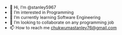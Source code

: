 - 👋 Hi, I’m @stanley5967
- 👀 I’m interested in Programming
- 🌱 I’m currently learning Software Engineering
- 💞️ I’m looking to collaborate on any programming job
- 📫 How to reach me chukwumastanley76@gmail.com

<!---
stanley5967/stanley5967 is a ✨ special ✨ repository because its `README.md` (this file) appears on your GitHub profile.
You can click the Preview link to take a look at your changes.
--->
